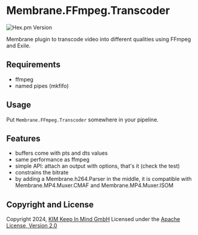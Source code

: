# Membrane.FFmpeg.Transcoder
![Hex.pm Version](https://img.shields.io/hexpm/v/membrane_ffmpeg_transcoder_plugin)

Membrane plugin to transcode video into different qualities using FFmpeg and Exile.

## Requirements
- ffmpeg
- named pipes (mkfifo)

## Usage
Put `Membrane.FFmpeg.Transcoder` somewhere in your pipeline.

## Features
- buffers come with pts and dts values
- same performance as ffmpeg
- simple API: attach an output with options, that's it (check the test)
- constrains the bitrate
- by adding a Membrane.h264.Parser in the middle, it is compatible with Membrane.MP4.Muxer.CMAF and Membrane.MP4.Muxer.ISOM

## Copyright and License
Copyright 2024, [KIM Keep In Mind GmbH](https://www.keepinmind.info/)
Licensed under the [Apache License, Version 2.0](LICENSE)

